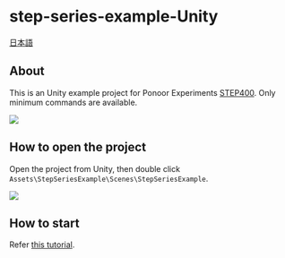 # step-series-example-Unity
[日本語](https://github.com/ponoor/step-series-example-Unity/wiki/STEP400)
## About 
This is an Unity example project for Ponoor Experiments [STEP400](http://ponoor.com/products/step400/). Only minimum commands are available.

![](http://ponoor.com/manage/wp-content/uploads/2020/10/Unity-screenshot.png)

## How to open the project
Open the project from Unity, then double click `Assets\StepSeriesExample\Scenes\StepSeriesExample`.

![](http://ponoor.com/manage/wp-content/uploads/2020/10/Unity-screenshot-asset.png)

## How to start
Refer [this tutorial](https://github.com/kanta/STEP400_prototype/wiki/Tutorial).


